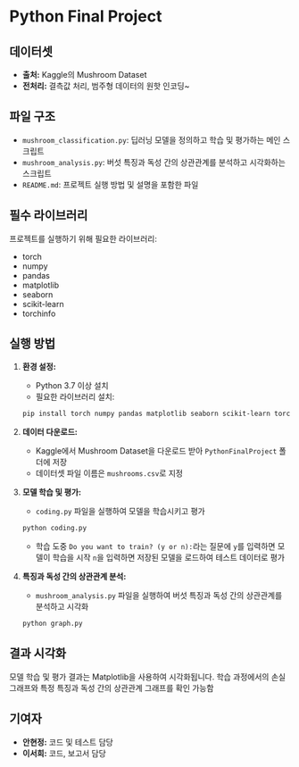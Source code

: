 # Python Final Project 

## 데이터셋
- **출처:** Kaggle의 Mushroom Dataset
- **전처리:** 결측값 처리, 범주형 데이터의 원핫 인코딩~

## 파일 구조
- `mushroom_classification.py`: 딥러닝 모델을 정의하고 학습 및 평가하는 메인 스크립트
- `mushroom_analysis.py`: 버섯 특징과 독성 간의 상관관계를 분석하고 시각화하는 스크립트
- `README.md`: 프로젝트 실행 방법 및 설명을 포함한 파일

## 필수 라이브러리
프로젝트를 실행하기 위해 필요한 라이브러리:
- torch
- numpy
- pandas
- matplotlib
- seaborn
- scikit-learn
- torchinfo

## 실행 방법

1. **환경 설정:**
    - Python 3.7 이상 설치
    - 필요한 라이브러리 설치:
    ```bash
    pip install torch numpy pandas matplotlib seaborn scikit-learn torchinfo
    ```

2. **데이터 다운로드:**
    - Kaggle에서 Mushroom Dataset을 다운로드 받아 `PythonFinalProject` 폴더에 저장
    - 데이터셋 파일 이름은 `mushrooms.csv`로 지정

3. **모델 학습 및 평가:**
    - `coding.py` 파일을 실행하여 모델을 학습시키고 평가
    ```bash
    python coding.py
    ```
    - 학습 도중 `Do you want to train? (y or n):`라는 질문에 `y`를 입력하면 모델이 학습을 시작 `n`을 입력하면 저장된 모델을 로드하여 테스트 데이터로 평가

4. **특징과 독성 간의 상관관계 분석:**
    - `mushroom_analysis.py` 파일을 실행하여 버섯 특징과 독성 간의 상관관계를 분석하고 시각화
    ```bash
    python graph.py
    ```

## 결과 시각화
모델 학습 및 평가 결과는 Matplotlib을 사용하여 시각화됩니다. 학습 과정에서의 손실 그래프와 특정 특징과 독성 간의 상관관계 그래프를 확인 가능함

## 기여자
- **안현정:** 코드 및 테스트 담당
- **이서희:** 코드, 보고서 담당


